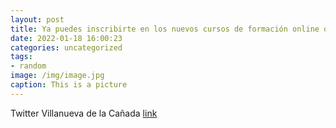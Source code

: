 ```yaml
---
layout: post
title: Ya puedes inscribirte en los nuevos cursos de formación online ofertados por el Ayuntamiento. Consulta toda la información a tra...
date: 2022-01-18 16:00:23
categories: uncategorized
tags:
- random
image: /img/image.jpg
caption: This is a picture
---
```

Twitter Villanueva de la Cañada [link](https://twitter.com/AytoVDLCanada/status/1483431087124750341)
